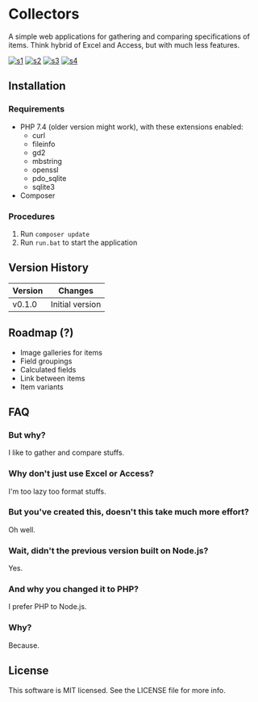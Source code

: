 # Collectors

A simple web applications for gathering and comparing specifications of items.
Think hybrid of Excel and Access, but with much less features.

<a href="https://postimg.cc/tny4HV88" target="_blank"><img src="https://i.postimg.cc/tny4HV88/s1.jpg" alt="s1"/></a>
<a href="https://postimg.cc/Rqz70pmx" target="_blank"><img src="https://i.postimg.cc/Rqz70pmx/s2.jpg" alt="s2"/></a>
<a href="https://postimg.cc/hhb9Q84z" target="_blank"><img src="https://i.postimg.cc/hhb9Q84z/s3.jpg" alt="s3"/></a>
<a href="https://postimg.cc/CnNLMxg5" target="_blank"><img src="https://i.postimg.cc/CnNLMxg5/s4.jpg" alt="s4"/></a>

## Installation

### Requirements
- PHP 7.4 (older version might work), with these extensions enabled:
	- curl
	- fileinfo
	- gd2
	- mbstring
	- openssl
	- pdo_sqlite
	- sqlite3
- Composer

### Procedures
1. Run `composer update`
2. Run `run.bat` to start the application

## Version History

| Version | Changes |
| ------- | ------- |
| v0.1.0 | Initial version |

## Roadmap (?)
- Image galleries for items
- Field groupings
- Calculated fields
- Link between items
- Item variants

## FAQ

### But why?
I like to gather and compare stuffs.

### Why don't just use Excel or Access?
I'm too lazy too format stuffs.

### But you've created this, doesn't this take much more effort?
Oh well.

### Wait, didn't the previous version built on Node.js?
Yes.

### And why you changed it to PHP?
I prefer PHP to Node.js.

### Why?
Because.

## License

This software is MIT licensed. See the LICENSE file for more info.
